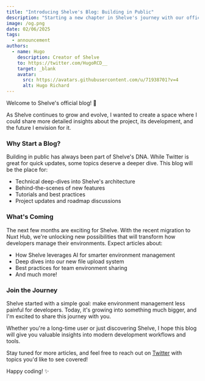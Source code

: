 ```yaml
---
title: "Introducing Shelve's Blog: Building in Public"
description: "Starting a new chapter in Shelve's journey with our official blog, where we'll share insights, updates, and the journey of building a modern developer tool."
image: /og.png
date: 02/06/2025
tags:
  - announcement
authors:
  - name: Hugo
    description: Creator of Shelve
    to: https://twitter.com/HugoRCD__
    target: _blank
    avatar:
      src: https://avatars.githubusercontent.com/u/71938701?v=4
      alt: Hugo Richard
---
```


Welcome to Shelve's official blog! 👋

As Shelve continues to grow and evolve, I wanted to create a space where I could share more detailed insights about the project, its development, and the future I envision for it.

### Why Start a Blog?

Building in public has always been part of Shelve's DNA. While Twitter is great for quick updates, some topics deserve a deeper dive. This blog will be the place for:

- Technical deep-dives into Shelve's architecture
- Behind-the-scenes of new features
- Tutorials and best practices
- Project updates and roadmap discussions

### What's Coming

The next few months are exciting for Shelve. With the recent migration to Nuxt Hub, we're unlocking new possibilities that will transform how developers manage their environments. Expect articles about:

- How Shelve leverages AI for smarter environment management
- Deep dives into our new file upload system
- Best practices for team environment sharing
- And much more!

### Join the Journey

Shelve started with a simple goal: make environment management less painful for developers. Today, it's growing into something much bigger, and I'm excited to share this journey with you.

Whether you're a long-time user or just discovering Shelve, I hope this blog will give you valuable insights into modern development workflows and tools.

Stay tuned for more articles, and feel free to reach out on [Twitter](https://twitter.com/HugoRCD__) with topics you'd like to see covered!

Happy coding! ✨
